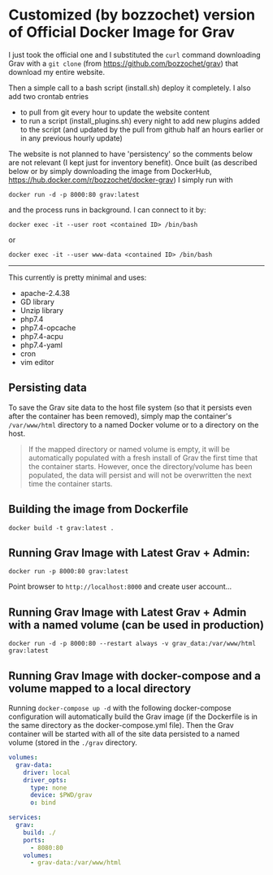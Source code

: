 # Customized (by bozzochet) version of Official Docker Image for Grav

I just took the official one and I substituted the `curl` command downloading Grav with a `git clone` (from https://github.com/bozzochet/grav) that download my entire website.

Then a simple call to a bash script (install.sh) deploy it completely.
I also add two crontab entries
* to pull from git every hour to update the website content
* to run a script (install_plugins.sh) every night to add new plugins added to the script (and updated by the pull from github half an hours earlier or in any previous hourly update)

The website is not planned to have 'persistency' so the comments below are not relevant (I kept just for inventory benefit). Once built (as described below or by simply downloading the image from DockerHub, https://hub.docker.com/r/bozzochet/docker-grav) I simply run with

```
docker run -d -p 8000:80 grav:latest
```

and the process runs in background. I can connect to it by:

```
docker exec -it --user root <contained ID> /bin/bash
```

or

```
docker exec -it --user www-data <contained ID> /bin/bash
```

---

This currently is pretty minimal and uses:

* apache-2.4.38
* GD library
* Unzip library
* php7.4
* php7.4-opcache
* php7.4-acpu
* php7.4-yaml
* cron
* vim editor

## Persisting data

To save the Grav site data to the host file system (so that it persists even after the container has been removed), simply map the container's `/var/www/html` directory to a named Docker volume or to a directory on the host.

> If the mapped directory or named volume is empty, it will be automatically populated with a fresh install of Grav the first time that the container starts. However, once the directory/volume has been populated, the data will persist and will not be overwritten the next time the container starts.

## Building the image from Dockerfile

```
docker build -t grav:latest .
```

## Running Grav Image with Latest Grav + Admin:

```
docker run -p 8000:80 grav:latest
```

Point browser to `http://localhost:8000` and create user account...

## Running Grav Image with Latest Grav + Admin with a named volume (can be used in production)

```
docker run -d -p 8000:80 --restart always -v grav_data:/var/www/html grav:latest
```

## Running Grav Image with docker-compose and a volume mapped to a local directory

Running `docker-compose up -d` with the following docker-compose configuration will automatically build the Grav image (if the Dockerfile is in the same directory as the docker-compose.yml file). Then the Grav container will be started with all of the site data persisted to a named volume (stored in the `./grav` directory.

```.yml
volumes:
  grav-data:
    driver: local
    driver_opts:
      type: none
      device: $PWD/grav
      o: bind

services:
  grav:
    build: ./
    ports:
      - 8080:80
    volumes:
      - grav-data:/var/www/html
```
